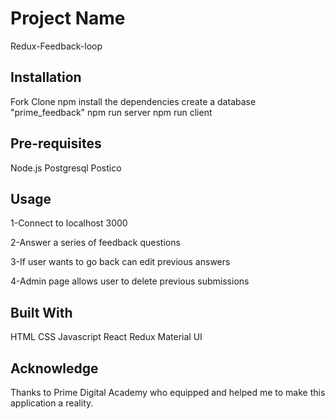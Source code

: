 # Project Name 
Redux-Feedback-loop

## Installation
Fork Clone
npm install the dependencies
create a database "prime_feedback"
npm run server
npm run client

## Pre-requisites
Node.js
Postgresql
Postico

## Usage
1-Connect to localhost 3000

2-Answer a series of feedback questions

3-If user wants to go back can edit previous answers

4-Admin page allows user to delete previous submissions

## Built With
HTML
CSS
Javascript
React
Redux
Material UI

## Acknowledge 
Thanks to Prime Digital Academy who equipped and helped me to make this application a reality.